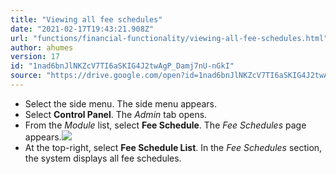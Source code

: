 ```yaml
---
title: "Viewing all fee schedules"
date: "2021-02-17T19:43:21.908Z"
url: "functions/financial-functionality/viewing-all-fee-schedules.html"
author: ahumes
version: 17
id: "1nad6bnJlNKZcV7TI6aSKIG4J2twAgP_Damj7nU-nGkI"
source: "https://drive.google.com/open?id=1nad6bnJlNKZcV7TI6aSKIG4J2twAgP_Damj7nU-nGkI"
---
```

* Select the side menu. The side menu appears.
* Select <strong>Control Panel</strong>. The <em>Admin</em> tab opens. 
* From the <em>Module</em> list, select <strong>Fee Schedule</strong>. The <em>Fee Schedules</em> page appears.![](viewing-all-fee-schedules.images/image1.png)
* At the top-right, select <strong>Fee Schedule List</strong>. In the <em>Fee Schedules</em> section, the system displays all fee schedules.
